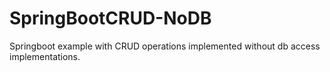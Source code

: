 # SpringBootCRUD-NoDB
 Springboot example with CRUD operations implemented without db access implementations.
